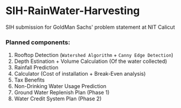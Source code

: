 # SIH-RainWater-Harvesting
SIH submission for GoldMan Sachs' problem statement at NIT Calicut
  
### Planned components:
1. Rooftop Detection (`Watershed Algorithm` + `Canny Edge Detection`)
2. Depth Estination + Volume Calculation (Of the water collected)
3. Rainfall Prediction
4. Calculator (Cost of installation + Break-Even analysis)
5. Tax Benefits
6. Non-Drinking Water Usage Prediction
7. Ground Water Replenish Plan (Phase 1)
8. Water Credit System Plan (Phase 2)
